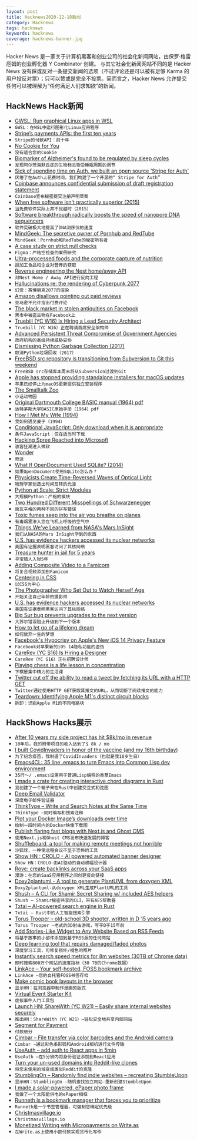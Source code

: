 ```yaml
---
layout: post
title: Hacknews2020-12-18新闻
category: Hacknews
tags: hacknews
keywords: hacknews
coverage: hacknews-banner.jpg
---
```


Hacker News 是一家关于计算机黑客和创业公司的社会化新闻网站，由保罗·格雷厄姆的创业孵化器 Y Combinator 创建。
与其它社会化新闻网站不同的是 Hacker News 没有踩或反对一条提交新闻的选项（不过评论还是可以被有足够 Karma 的用户投反对票）；只可以赞或是完全不投票。简而言之，Hacker News 允许提交任何可以被理解为“任何满足人们求知欲”的新闻。

## HackNews Hack新闻


- [GWSL: Run graphical Linux apps in WSL](https://github.com/Opticos/GWSL-Source)
- `GWSL：在WSL中运行图形化Linux应用程序`
- [Stripe’s payments APIs: the first ten years](https://stripe.com/blog/payment-api-design)
- `Stripe的付款API：前十年`
- [No Cookie for You](https://github.blog/2020-12-17-no-cookie-for-you/)
- `没有适合您的Cookie`
- [Biomarker of Alzheimer's found to be regulated by sleep cycles](https://newatlas.com/medical/biomarker-alzheimers-protein-sleep-cycles-rhythm/)
- `发现阿尔茨海默氏症的生物标志物受睡眠周期的调节`
- [Sick of spending time on Auth, we built an open source 'Stripe for Auth'](item?id=25458033)
- `厌倦了在Auth上花费时间，我们构建了一个开源的“ Stripe for Auth”`
- [Coinbase announces confidential submission of draft registration statement](https://blog.coinbase.com/coinbase-announces-confidential-submission-of-draft-registration-statement-b140a9dfc9f5)
- `Coinbase宣布秘密提交注册声明草案`
- [When free software isn't practically superior (2015)](https://www.gnu.org/philosophy/when-free-software-isnt-practically-superior.html)
- `当免费软件实际上并不优越时（2015）`
- [Software breakthrough radically boosts the speed of nanopore DNA sequencers](https://newatlas.com/medical/uncalled-faster-dna-sequencing-nanopore/)
- `软件突破极大地提高了DNA测序仪的速度`
- [MindGeek: The secretive owner of Pornhub and RedTube](https://arstechnica.com/?p=1730358)
- `MindGeek：Pornhub和RedTube的秘密所有者`
- [A case study on strict null checks](https://www.figma.com/blog/inside-figma-a-case-study-on-strict-null-checks/)
- `Figma：严格空检查的案例研究`
- [Ultra-processed foods and the corporate capture of nutrition](https://www.bmj.com/content/371/bmj.m4601)
- `超加工食品和企业对营养的获取`
- [Reverse engineering the Nest home/away API](https://blog.emilburzo.com/2020/12/reverse-engineering-nest-home-away-status-api/)
- `对Nest Home / Away API进行反向工程`
- [Hallucinations re: the rendering of Cyberpunk 2077](http://c0de517e.blogspot.com/2020/12/hallucinations-re-rendering-of.html)
- `幻觉：赛博朋克2077的渲染`
- [Amazon disallows pointing out paid reviews](http://blog.kevmod.com/2020/12/amazon-disallows-pointing-out-paid-reviews/)
- `亚马逊不允许指出付费评论`
- [The black market in stolen antiquities on Facebook](https://slate.com/technology/2020/12/facebook-stolen-antiquities-art-black-market.html)
- `黑市中被盗古物在Facebook上`
- [Truebill (YC W16) Is Hiring a Lead Security Architect](https://boards.greenhouse.io/truebill/jobs/4297986003)
- `Truebill（YC W16）正在聘请首席安全架构师`
- [Advanced Persistent Threat Compromise of Government Agencies](https://us-cert.cisa.gov/ncas/alerts/aa20-352a)
- `政府机构的高级持续威胁妥协`
- [Dismissing Python Garbage Collection (2017)](https://instagram-engineering.com/dismissing-python-garbage-collection-at-instagram-4dca40b29172?source=social.tw)
- `取消Python垃圾回收（2017）`
- [FreeBSD src repository is transitioning from Subversion to Git this weekend](https://lists.freebsd.org/pipermail/freebsd-current/2020-December/077858.html)
- `FreeBSD src存储库本周末将从Subversion过渡到Git`
- [Apple has stopped providing standalone installers for macOS updates](https://eclecticlight.co/2020/12/17/apple-has-stopped-providing-standalone-installers-for-macos-updates/)
- `苹果已经停止为macOS更新提供独立安装程序`
- [The Smalltalk Zoo](https://computerhistory.org/blog/introducing-the-smalltalk-zoo-48-years-of-smalltalk-history-at-chm/)
- `小话动物园`
- [Original Dartmouth College BASIC manual (1964) pdf](http://www.bitsavers.org/pdf/dartmouth/BASIC_Oct64.pdf)
- `达特茅斯大学BASIC原始手册（1964）pdf`
- [How I Met My Wife (1994)](https://www.newyorker.com/magazine/1994/07/25/how-i-met-my-wife)
- `我如何遇见妻子（1994）`
- [Conditional JavaScript: Only download when it is appropriate](https://umaar.com/dev-tips/242-considerate-javascript/)
- `条件JavaScript：仅在适当时下载`
- [Hacking Spree Reached into Microsoft](https://www.reuters.com/article/usa-cyber-breach-exclusive-int-idUSKBN28R3E2)
- `骇客狂潮进入微软`
- [Wonder](https://meaningness.com/wonder)
- `奇迹`
- [What If OpenDocument Used SQLite? (2014)](https://www.sqlite.org/affcase1.html)
- `如果OpenDocument使用SQLite怎么办？`
- [Physicists Create Time-Reversed Waves of Optical Light](https://www.sciencealert.com/physicists-have-created-time-reversed-waves-of-light)
- `物理学家创造出时间反转的光波`
- [Python at Scale: Strict Modules](https://instagram-engineering.com/python-at-scale-strict-modules-c0bb9245c834?source=social.tw)
- `大规模Python：严格的模块`
- [Two Hundred Different Misspellings of Schwarzenegger](https://www.watercoolertrivia.com/blog/schwarzenegger)
- `施瓦辛格的两种不同的拼写错误`
- [Toxic fumes seep into the air you breathe on planes](https://www.latimes.com/projects/toxic-chemicals-planes-covid-19-travel-woes/)
- `有毒烟雾渗入您在飞机上呼吸的空气中`
- [Things We've Learned from NASA's Mars InSight](https://www.nasa.gov/feature/jpl/3-things-weve-learned-from-nasas-mars-insight)
- `我们从NASA的Mars InSight学到的东西`
- [U.S. has evidence hackers accessed its nuclear networks](https://www.reuters.com/article/idUSKBN28R34N)
- `美国有证据表明黑客访问了其核网络`
- [Treasure hunter in jail for 5 years](https://www.cbsnews.com/news/treasure-hunter-jail-5-years-missing-gold-coins/?ftag=CNM-00-10aac3a)
- `寻宝猎人入狱5年`
- [Adding Composite Video to a Famicom](https://www.leadedsolder.com/2020/12/17/famicom-composite-mod-v1.html)
- `将复合视频添加到Famicom`
- [Centering in CSS](https://web.dev/centering-in-css/)
- `以CSS为中心`
- [The Photographer Who Set Out to Watch Herself Age](https://www.newyorker.com/culture/photo-booth/the-photographer-who-set-out-to-watch-herself-age#intcid=recommendations_the-new-yorker-homepage_c2371688-d62f-42d9-9a9b-79212143288c_popular4-1)
- `开始关注自己年龄的摄影师`
- [U.S. has evidence hackers accessed its nuclear networks](https://www.politico.com/news/2020/12/17/nuclear-agency-hacked-officials-inform-congress-447855)
- `美国有证据表明黑客访问了其核网络`
- [Big Sur bug prevents upgrades to the next version](https://micromdm.io/blog/big-sur-softwareupdate/)
- `大苏尔错误阻止升级到下一个版本`
- [How to let go of a lifelong dream](https://psyche.co/guides/how-to-let-go-of-a-lifelong-dream-and-redirect-your-passion)
- `如何放弃一生的梦想`
- [Facebook's Hypocrisy on Apple's New iOS 14 Privacy Feature](https://thebigtech.substack.com/p/facebook-criticising-apples-ios-14)
- `Facebook对苹果新的iOS 14隐私功能的虚伪`
- [CareRev (YC S16) Is Hiring a Designer](https://grnh.se/6eac8fa93us)
- `CareRev（YC S16）正在招聘设计师`
- [Playing chess is a life lesson in concentration](https://aeon.co/essays/playing-chess-is-an-essential-life-lesson-in-concentration)
- `下棋是集中精力的生活课`
- [Twitter cut off the ability to read a tweet by fetching its URL with a HTTP GET](https://twitter.com/zarfeblong/status/1339742840142872577)
- `Twitter通过使用HTTP GET获取其推文的URL，从而切断了阅读推文的能力`
- [Teardown: Identifying Apple M1's distinct circuit blocks](https://www.eetasia.com/teardown-identifying-apple-m1s-distinct-circuit-blocks/)
- `拆卸：识别Apple M1的不同电路块`


## HackShows Hacks展示

- [ After 10 years my side project has hit $8k/mo in revenue](item?id=25434753)
- `10年后，我的附带项目的收入达到了$ 8k / mo`
- [ I built CovidInvaders in honor of the vaccine (and my 16th birthday)](https://www.covidinvaders.com/)
- `为了纪念疫苗，我制造了CovidInvaders（也就是我16岁生日）`
- [ Emacs4CL: 35 line .emacs to turn Emacs into Common Lisp dev environment](https://github.com/susam/emacs4cl)
- `35行〜/ .emacs设置用于普通Lisp编程的香草Emacs`
- [ I made a crate for creating interactive chord diagrams in Rust](https://datacrayon.com/posts/programming/rust-notebooks/visualisation-of-co-occurring-types/)
- `我创建了一个箱子来在Rust中创建交互式和弦图`
- [ Deep Email Validator](https://github.com/mfbx9da4/deep-email-validator)
- `深度电子邮件验证器`
- [ ThinkType – Write and Search Notes at the Same Time](https://thinktype.app/resubmit)
- `ThinkType –同时编写和搜索注释`
- [ Plot your Docker Image’s downloads over time](https://github.com/aeneasr/dockerstats)
- `绘制一段时间内的Docker映像下载图`
- [ Publish flaring fast blogs with Next.js and Ghost CMS](https://github.com/styxlab/next-cms-ghost)
- `使用Next.js和Ghost CMS发布快速发展的博客`
- [ Shuffleboard, a tool for making remote meetings not horrible](https://getshuffleboard.com/)
- `沙狐球，一种使远程会议不至于恐怖的工具`
- [Show HN : CROLO - AI powered automated banner designer](https://www.crolo.io)
- `Show HN：CROLO-由AI驱动的自动横幅设计器`
- [ Rove: create backlinks across your SaaS apps](https://userove.com)
- `漫游：在您的SaaS应用程序之间创建反向链接`
- [ Doxy2plantuml - A tool to generate PlantUML from doxygen XML](https://github.com/Bambofy/doxy2plantuml)
- `Doxy2plantuml-从doxygen XML生成PlantUML的工具`
- [ Shush – A CLI for Shamir Secret Sharing w/ included AES helpers](https://github.com/shushcli/shush)
- `Shush – Shamir秘密共享的CLI，带有AES帮助器`
- [ Txtai – AI-powered search engine in Rust](https://github.com/neuml/txtai.rs)
- `Txtai – Rust中的人工智能搜索引擎`
- [ Torus Trooper – old-school 3D shooter, written in D 15 years ago](https://torustrooper.xyz/)
- `Torus Trooper –老式的3D射击游戏，写于D于15年前`
- [ Add Stories-Like Widget to Any Website Based on RSS Feeds](item?id=25453525)
- `将基于故事的小部件添加到基于RSS源的任何网站`
- [ Deep learning tool that repairs damaged/faded photos](https://hotpot.ai/restore-picture?s=hn)
- `深度学习工具，可修复损坏/褪色的照片`
- [ Instantly search speed metrics for 8m websites (30TB of Chrome data)](https://treo.sh/sitespeed?ref=hns)
- `即时搜索800万个网站的速度指标（30 TB的Chrome数据）`
- [ LinkAce – Your self-hosted, FOSS bookmark archive](https://www.linkace.org/)
- `LinkAce –您的自托管FOSS书签存档`
- [ Make comic book layouts in the browser](https://andrewfulrich.gitlab.io/panelle/)
- `显示HN：在浏览器中制作漫画的版式`
- [ Virtual Event Starter Kit](https://vercel.com/virtual-event-starter-kit)
- `虚拟事件入门工具包`
- [Launch HN: ShareWith (YC W21) – Easily share internal websites securely](item?id=25457085)
- `推出HN：ShareWith（YC W21）–轻松安全地共享内部网站`
- [ Segment for Payment](item?id=25448238)
- `付款细分`
- [ Cimbar – File transfer via color barcodes and the Android camera](https://github.com/sz3/libcimbar)
- `Cimbar –通过彩色条形码和Android相机进行文件传输`
- [ UseAuth – add auth to React apps in 5min](https://useauth.dev/)
- `UseAuth –在5分钟内将身份验证添加到React应用`
- [ Turn your un-used domains into Reddit-like clones](item?id=25460880)
- `将您未使用的域变成类似Reddit的克隆`
- [ StumblingOn – Randomly find indie websites – recreating StumbleUpon](https://stumblingon.com)
- `显示HN：StumblingOn –随机查找独立网站–重新创建StumbleUpon`
- [ I made a solar-powered, ePaper photo frame](item?id=25461853)
- `我做了一个太阳能供电的ePaper相框`
- [ Runneth is a bookmark manager that forces you to prioritize](https://chrome.google.com/webstore/detail/runneth/dmihmacgmljciebmenpanbfkllboajkl)
- `Runneth是一个书签管理器，可强制您确定优先级`
- [ Christmasvillage.io](https://www.christmasvillage.io)
- `Christmasvillage.io`
- [ Monetized Writing with Micropayments on Write.as](https://write.as/blog/monetize-your-writing-with-micropayments)
- `在Write.as上使用小额付款实现货币化写作`

